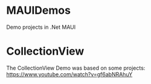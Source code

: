 # MAUIDemos

Demo projects in .Net MAUI

# CollectionView

The CollectionView Demo was based on some projects:
https://www.youtube.com/watch?v=gf6abNRAhuY
